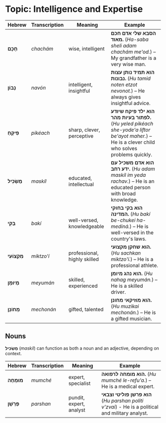 # Topic: Intelligence and Expertise

| **Hebrew**       | **Transcription** | **Meaning**         | **Example** |  
|-----------------|-----------------|-----------------|-----------------|  
| **חָכָם**      | *chachám*       | wise, intelligent | **הסבא שלי אדם חכם מאוד.** (*Ha-saba sheli adam chachám me'od.*) – My grandfather is a very wise man. |  
| **נָבוֹן**      | *navón*        | intelligent, insightful | **הוא תמיד נותן עצות נבונות.** (*Hu tamid noten etzot nevonot.*) – He always gives insightful advice. |  
| **פִּיקֵּחַ**    | *pikéach*      | sharp, clever, perceptive | **הוא ילד פיקח שיודע לפתור בעיות מהר.** (*Hu yeled pikéach she-yode'a liftor be'ayot maher.*) – He is a clever child who solves problems quickly. |  
| **מַשְׂכִּיל**    | *maskíl*       | educated, intellectual | **הוא אדם משכיל עם ידע רחב.** (*Hu adam maskíl im yeda rachav.*) – He is an educated person with broad knowledge. |  
| **בַּקִּי**      | *bakí*         | well-versed, knowledgeable | **הוא בקי בחוקי המדינה.** (*Hu bakí be-chukei ha-mediná.*) – He is well-versed in the country's laws. |  
| **מִקְצוֹעִי**    | *miktzo'í*     | professional, highly skilled | **הוא שחקן מקצועי.** (*Hu sachkan miktzo'í.*) – He is a professional athlete. |  
| **מְיוּמָּן**    | *meyumán*      | skilled, experienced | **הוא נהג מיומן.** (*Hu nahag meyumán.*) – He is a skilled driver. |  
| **מְחוֹנָן**    | *mechonán*      | gifted, talented | **הוא מוזיקאי מחונן.** (*Hu muzikai mechonán.*) – He is a gifted musician. |  

## Nouns

**מַשְׂכִּיל** (*maskíl*) can function as both a noun and an adjective, depending on context.

| **Hebrew**       | **Transcription** | **Meaning**         | **Example** |  
|-----------------|-----------------|-----------------|-----------------|  
| **מוּמְחֶה**      | *mumché*       | expert, specialist | **הוא מומחה לרפואה.** (*Hu mumché le-refu'a.*) – He is a medical expert. |  
| **פַּרְשָׁן** | *parshan* | pundit, expert, analyst | **הוא פרשן פוליטי וצבאי** (*Hu parshan politi v'zvai*) - He is a political and military analyst. |
